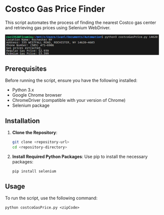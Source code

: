 # Costco Gas Price Finder

This script automates the process of finding the nearest Costco gas center and retrieving gas prices using Selenium WebDriver.

![Costco Gas Price Finder](working_image.png)

## Prerequisites

Before running the script, ensure you have the following installed:

- Python 3.x
- Google Chrome browser
- ChromeDriver (compatible with your version of Chrome)
- Selenium package

## Installation

1. **Clone the Repository**: 
   ```bash
   git clone <repository-url>
   cd <repository-directory>
   ```

2. **Install Required Python Packages**:
   Use pip to install the necessary packages:
   ```bash
   pip install selenium
   ```

## Usage

To run the script, use the following command:
```
python costcoGasPrice.py <zipCode>
```
